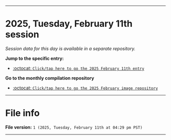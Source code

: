 
***

# 2025, Tuesday, February 11th session

_Session data for this day is available in a separate repository._

**Jump to the specific entry:**

- [:octocat: `Click/tap here to go the 2025 February 11th entry`](https://github.com/seanpm2001/SeansLifeArchive_Images_ModernSmurfsVillage_Y2025_V2/tree/SeansLifeArchive_ModernSmurfsVillage_Y2025_V2_Main-dev/2025/02_February/11/)

**Go to the monthly compilation repository**

- [:octocat: `Click/tap here to go the 2025 February image repository`](https://github.com/seanpm2001/SeansLifeArchive_Images_ModernSmurfsVillage_Y2025_V2/)

***

# File info

**File version:** `1 (2025, Tuesday, February 11th at 04:29 pm PST)`

***
